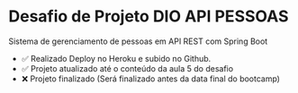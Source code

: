 # Desafio de Projeto DIO API PESSOAS
Sistema de gerenciamento de pessoas em API REST com Spring Boot

- ✅ Realizado Deploy no Heroku e subido no Github.
- ✅ Projeto atualizado até o conteúdo da aula 5 do desafio
- ❌ Projeto finalizado (Será finalizado antes da data final do bootcamp)